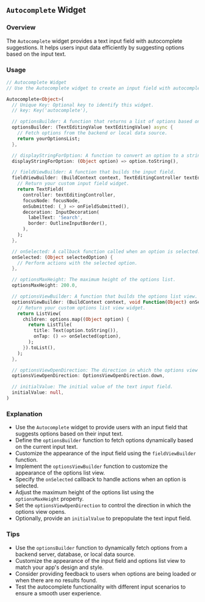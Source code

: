## `Autocomplete` Widget

### Overview
The `Autocomplete` widget provides a text input field with autocomplete suggestions. It helps users input data efficiently by suggesting options based on the input text.

### Usage
```dart
// Autocomplete Widget
// Use the Autocomplete widget to create an input field with autocomplete functionality.

Autocomplete<Object>(
  // Unique Key: Optional key to identify this widget.
  // key: Key('autocomplete'),

  // optionsBuilder: A function that returns a list of options based on the current input text.
  optionsBuilder: (TextEditingValue textEditingValue) async {
    // Fetch options from the backend or local data source.
    return yourOptionsList;
  },

  // displayStringForOption: A function to convert an option to a string for display.
  displayStringForOption: (Object option) => option.toString(),

  // fieldViewBuilder: A function that builds the input field.
  fieldViewBuilder: (BuildContext context, TextEditingController textEditingController, FocusNode focusNode, void Function() onFieldSubmitted) {
    // Return your custom input field widget.
    return TextField(
      controller: textEditingController,
      focusNode: focusNode,
      onSubmitted: (_) => onFieldSubmitted(),
      decoration: InputDecoration(
        labelText: 'Search',
        border: OutlineInputBorder(),
      ),
    );
  },

  // onSelected: A callback function called when an option is selected.
  onSelected: (Object selectedOption) {
    // Perform actions with the selected option.
  },

  // optionsMaxHeight: The maximum height of the options list.
  optionsMaxHeight: 200.0,

  // optionsViewBuilder: A function that builds the options list view.
  optionsViewBuilder: (BuildContext context, void Function(Object) onSelected, Iterable<Object> options) {
    // Return your custom options list view widget.
    return ListView(
      children: options.map((Object option) {
        return ListTile(
          title: Text(option.toString()),
          onTap: () => onSelected(option),
        );
      }).toList(),
    );
  },

  // optionsViewOpenDirection: The direction in which the options view opens.
  optionsViewOpenDirection: OptionsViewOpenDirection.down,

  // initialValue: The initial value of the text input field.
  initialValue: null,
)
```

### Explanation
- Use the `Autocomplete` widget to provide users with an input field that suggests options based on their input text.
- Define the `optionsBuilder` function to fetch options dynamically based on the current input text.
- Customize the appearance of the input field using the `fieldViewBuilder` function.
- Implement the `optionsViewBuilder` function to customize the appearance of the options list view.
- Specify the `onSelected` callback to handle actions when an option is selected.
- Adjust the maximum height of the options list using the `optionsMaxHeight` property.
- Set the `optionsViewOpenDirection` to control the direction in which the options view opens.
- Optionally, provide an `initialValue` to prepopulate the text input field.

### Tips
- Use the `optionsBuilder` function to dynamically fetch options from a backend server, database, or local data source.
- Customize the appearance of the input field and options list view to match your app's design and style.
- Consider providing feedback to users when options are being loaded or when there are no results found.
- Test the autocomplete functionality with different input scenarios to ensure a smooth user experience.
